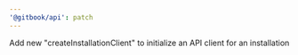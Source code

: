 ```yaml
---
'@gitbook/api': patch
---
```


Add new "createInstallationClient" to initialize an API client for an installation
